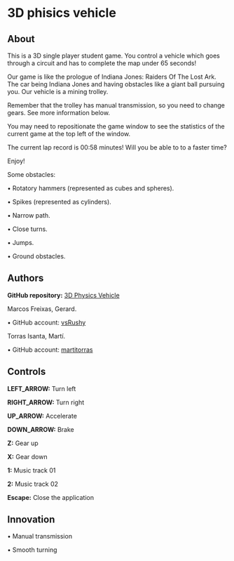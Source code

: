 ﻿# 3D phisics vehicle

## About
This is a 3D single player student game. You control a vehicle which goes through a circuit and has to complete the map under 65 seconds!

Our game is like the prologue of Indiana Jones: Raiders Of The Lost Ark. The car being Indiana Jones and having obstacles like a giant ball pursuing you. Our vehicle is a mining trolley.

Remember that the trolley has manual transmission, so you need to change gears. See more information below.

You may need to repositionate the game window to see the statistics of the current game at the top left of the window.

The current lap record is 00:58 minutes! Will you be able to to a faster time?

Enjoy!

Some obstacles:

• Rotatory hammers (represented as cubes and spheres).

• Spikes (represented as cylinders).

• Narrow path.

• Close turns.

• Jumps.

• Ground obstacles.

## Authors

**GitHub repository:** [3D Physics Vehicle](https://github.com/martitorras/3D-phisics-vehicle)

Marcos Freixas, Gerard.

• GitHub account: [vsRushy](https://github.com/vsRushy)

Torras Isanta, Martí.

• GitHub account: [martitorras](https://github.com/martitorras)

## Controls

**LEFT_ARROW:** Turn left

**RIGHT_ARROW:** Turn right

**UP_ARROW:** Accelerate

**DOWN_ARROW:** Brake

**Z:** Gear up

**X:** Gear down

**1:** Music track 01

**2:** Music track 02

**Escape:** Close the application

## Innovation

• Manual transmission

• Smooth turning